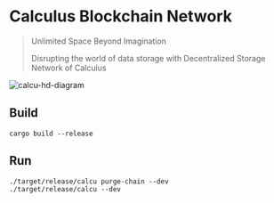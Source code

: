 # Calculus Blockchain Network

> Unlimited Space Beyond Imagination
> 
> Disrupting the world of data storage with Decentralized Storage Network of Calculus

![calcu-hd-diagram](https://user-images.githubusercontent.com/82827335/115270075-8d0f5980-a16e-11eb-9c4c-ba561f8c88db.png)

## Build
```shell
cargo build --release
```

## Run
```shell
./target/release/calcu purge-chain --dev
./target/release/calcu --dev
```

